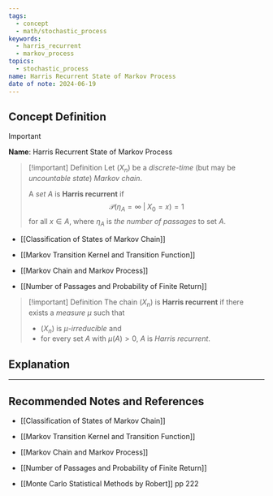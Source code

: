 ```yaml
---
tags:
  - concept
  - math/stochastic_process
keywords:
  - harris_recurrent
  - markov_process
topics:
  - stochastic_process
name: Harris Recurrent State of Markov Process
date of note: 2024-06-19
---
```


## Concept Definition

>[!important]
>**Name**: Harris Recurrent State of Markov Process

>[!important] Definition
>Let $(X_{n})$ be a *discrete-time* (but may be *uncountable state*) *Markov chain*.
>
>A *set* $A$ is **Harris recurrent** if $$\mathcal{P}\left(\eta_{A} = \infty \;|\; X_{0} = x\right) = 1$$ for all $x \in A$, where $\eta_{A}$ is *the number of passages* to set $A$.


- [[Classification of States of Markov Chain]]

- [[Markov Transition Kernel and Transition Function]]
- [[Markov Chain and Markov Process]]
- [[Number of Passages and Probability of Finite Return]]

>[!important] Definition
>The chain $(X_{n})$ is **Harris recurrent** if there exists a *measure* $\mu$ such that 
>- $(X_{n})$ is *$\mu$-irreducible* and 
>- for every set $A$ with $\mu(A) > 0$, $A$ is *Harris recurrent*.


## Explanation





-----------
##  Recommended Notes and References


- [[Classification of States of Markov Chain]]

- [[Markov Transition Kernel and Transition Function]]
- [[Markov Chain and Markov Process]]
- [[Number of Passages and Probability of Finite Return]]



- [[Monte Carlo Statistical Methods by Robert]] pp 222
